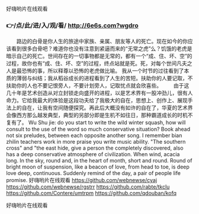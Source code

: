 
好嗨哟片在线观看




### 👉/点/此/进/入/观/看/ http://6e6s.com?wgdro




　　路边的白骨是你人生的旅途中家族、亲属、朋友等人的死亡。现在如今的你应该看到很多白骨吧？难道你也没有注意到紧逼而来的“无常之虎”么？饥饿的老虎是暗示自己的死亡。世间存在的一切事物都是无常的，都有一个“成、住、坏、空”的过程，故你也有“成、住、坏、空”的过程，终点站就是死。死，对每个世间凡夫之人是最恐怖的事，所以释尊以恐怖的老虎做比喻。
我从一个时节的过往看到了本质的薄弱与纠结；我从稻谷成长的进程看到了人生的苦短。扶助你的人要记取，不扶助你的人也不要记恨旁人，不要计划旁人，记取忧点就会欣喜些。
　　由于这几十年是艺术创造从对立封锁走向盛开的进程，以是艺术界有一股冲劲儿，很有人命力。它给我最大的体验是这段功夫给了我极大的自在，思想上、创作上、展现手法上的自在，让我有空间随便探究。再此后大概没有如许的自在了，华夏的艺术界会像西方那么越发典型，典型的另部分即是生机不如往日，那种霸道成长的时机不复有了。
Wu Shu jie: do you start to write the wild winter squash, how will consult to the use of the word so much conservative situation?
Book ahead not six preludes, between each opposite another song.
I remember bian zhilin teachers work in more praise you write music ability.
"The southern cross" and "the east hide, give a person the completely discovered, also has a deep conservative atmosphere of civilization.
When wind, acacia long.
In the sky, round and, in the heart of month, short and round.
Round of bright moon of suspension, like a beacon of love, from head to toe, is deep love deep, continuous.
Suddenly remind of the day, a pair of people life promise.
好嗨哟片在线观看 https://github.com/webnewse/cyaj
https://github.com/webnewse/rgstrr
https://github.com/rabte/tkclu
https://github.com/Contere/umtrpm
https://github.com/qdouban/kofq





好嗨哟片在线观看
